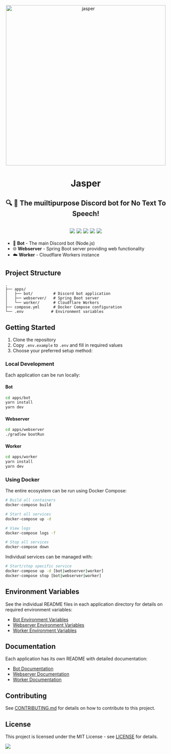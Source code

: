 <p align="center"><img src="https://github.com/JayyDoesDev/jasper/blob/main/.github/assets/jasper.png?raw=true" alt="jasper" width="500""></p>
<h1 align="center">Jasper</h1>
<h2 align="center">🔍 🔨 The muiltipurpose Discord bot for No Text To Speech!</h2>

<div>
    <h2 align="center">
        <img src="https://img.shields.io/github/commit-activity/m/jayydoesdev/jasper">
        <img src="https://img.shields.io/github/license/jayydoesdev/jasper">
        <img src="https://img.shields.io/github/languages/top/jayydoesdev/jasper">
        <img src="https://img.shields.io/github/contributors/jayydoesdev/jasper">
        <img src="https://img.shields.io/github/last-commit/jayydoesdev/jasper">
    </h2>
</div>

- 🤖 **Bot** - The main Discord bot (Node.js)
- 🌐 **Webserver** - Spring Boot server providing web functionality 
- ☁️ **Worker** - Cloudflare Workers instance

## Project Structure

```
.
├── apps/
│   ├── bot/         # Discord bot application
│   ├── webserver/   # Spring Boot server
│   └── worker/      # Cloudflare Workers
├── compose.yml      # Docker Compose configuration
└── .env            # Environment variables
```

## Getting Started

1. Clone the repository
2. Copy `.env.example` to `.env` and fill in required values
3. Choose your preferred setup method:

### Local Development

Each application can be run locally:

#### Bot
```bash
cd apps/bot
yarn install
yarn dev
```

#### Webserver
```bash
cd apps/webserver
./gradlew bootRun
```

#### Worker
```bash
cd apps/worker
yarn install
yarn dev
```

### Using Docker

The entire ecosystem can be run using Docker Compose:

```bash
# Build all containers
docker-compose build

# Start all services
docker-compose up -d

# View logs
docker-compose logs -f

# Stop all services
docker-compose down
```

Individual services can be managed with:

```bash
# Start/stop specific service
docker-compose up -d [bot|webserver|worker]
docker-compose stop [bot|webserver|worker]
```

## Environment Variables

See the individual README files in each application directory for details on required environment variables:

- [Bot Environment Variables](apps/bot/README.md#environment-variables)
- [Webserver Environment Variables](apps/webserver/README.md#environment-variables)
- [Worker Environment Variables](apps/worker/README.md#environment-variables)

## Documentation

Each application has its own README with detailed documentation:

- [Bot Documentation](apps/bot/README.md)
- [Webserver Documentation](apps/webserver/README.md)
- [Worker Documentation](apps/worker/README.md)

## Contributing

See [CONTRIBUTING.md](CONTRIBUTING.md) for details on how to contribute to this project.

## License

This project is licensed under the MIT License - see [LICENSE](LICENSE) for details.

<a href="https://github.com/JayyDoesDev/Jasper/graphs/contributors">
  <img src="https://contrib.rocks/image?repo=JayyDoesDev/Jasper" />
</a>